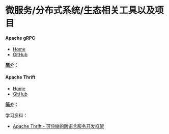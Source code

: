 # 微服务/分布式系统/生态相关工具以及项目
#### Apache gRPC
- [Home](https://grpc.io/)
- [GitHub](https://github.com/grpc/grpc)

**[简介]()：** 



#### Apache Thrift
- [Home](http://thrift.apache.org/)
- [GitHub](https://github.com/apache/thrift)

**[简介](https://zh.wikipedia.org/zh-hans/Thrift)：** 

学习资料：
- [Apache Thrift - 可伸缩的跨语言服务开发框架](https://www.ibm.com/developerworks/cn/java/j-lo-apachethrift/index.html)
